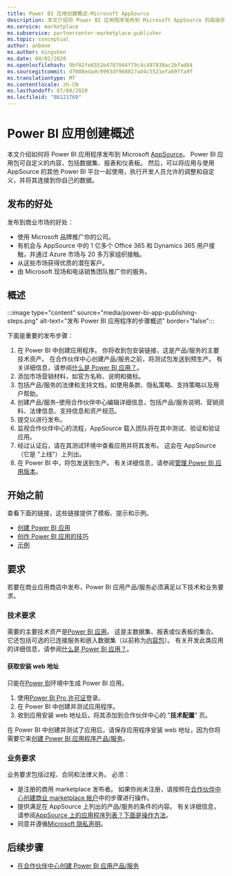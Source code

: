 ```yaml
---
title: Power BI 应用创建概述-Microsoft AppSource
description: 本文介绍将 Power BI 应用程序发布到 Microsoft AppSource 的高级步骤。 还提供了 Power BI 应用必须满足的技术和业务要求才能发布到商业市场。
ms.service: marketplace
ms.subservice: partnercenter-marketplace-publisher
ms.topic: conceptual
author: anbene
ms.author: mingshen
ms.date: 04/02/2020
ms.openlocfilehash: 9bf02fe6552b47070d4f79c4c497830ac2bfad84
ms.sourcegitcommit: d7008edadc9993df960817ad4c5521efa69ffa9f
ms.translationtype: MT
ms.contentlocale: zh-CN
ms.lasthandoff: 07/08/2020
ms.locfileid: "86121769"
---
```

# <a name="power-bi-app-creation-overview"></a>Power BI 应用创建概述

本文介绍如何将 Power BI 应用程序发布到 Microsoft [AppSource](https://appsource.microsoft.com/)。 Power BI 应用包可自定义的内容，包括数据集、报表和仪表板。 然后，可以将应用与使用 AppSource 的其他 Power BI 平台一起使用，执行开发人员允许的调整和自定义，并将其连接到你自己的数据。

## <a name="publishing-benefits"></a>发布的好处

发布到商业市场的好处：

- 使用 Microsoft 品牌推广你的公司。
- 有机会与 AppSource 中的 1 亿多个 Office 365 和 Dynamics 365 用户接触，并通过 Azure 市场与 20 多万家组织接触。
- 从这些市场获得优质的潜在客户。
- 由 Microsoft 现场和电话销售团队推广你的服务。

## <a name="overview"></a>概述

:::image type="content" source="media/power-bi-app-publishing-steps.png" alt-text="发布 Power BI 应用程序的步骤概述" border="false":::

下面是重要的发布步骤：

1. 在 Power BI 中创建应用程序。 你将收到包安装链接，这是产品/服务的主要技术资产。 在合作伙伴中心创建产品/服务之前，将测试包发送到预生产。 有关详细信息，请参阅[什么是 Power BI 应用？](https://docs.microsoft.com/power-bi/service-template-apps-overview)。
2. 添加市场营销材料，如官方名称、说明和徽标。
3. 包括产品/服务的法律和支持文档，如使用条款、隐私策略、支持策略以及用户帮助。
4. 创建产品/服务–使用合作伙伴中心编辑详细信息，包括产品/服务说明、营销资料、法律信息、支持信息和资产规范。
5. 提交以进行发布。
6. 监视合作伙伴中心的流程，AppSource 载入团队将在其中测试、验证和验证应用。
7. 经过认证后，请在其测试环境中查看应用并将其发布。 这会在 AppSource （它是 "上线"）上列出。
8. 在 Power BI 中，将包发送到生产。 有关详细信息，请参阅[管理 Power BI 应用版本](https://docs.microsoft.com/power-bi/service-template-apps-create#manage-the-template-app-release)。

## <a name="before-you-begin"></a>开始之前

查看下面的链接，这些链接提供了模板、提示和示例。

- [创建 Power BI 应用](https://docs.microsoft.com/power-bi/service-template-apps-create)
- [创作 Power BI 应用的技巧](https://docs.microsoft.com/power-bi/service-template-apps-tips)
- [示例](https://docs.microsoft.com/power-bi/service-template-apps-samples)

## <a name="requirements"></a>要求

若要在商业应用商店中发布，Power BI 应用产品/服务必须满足以下技术和业务要求。

### <a name="technical-requirements"></a>技术要求

需要的主要技术资产是[Power BI 应用](https://go.microsoft.com/fwlink/?linkid=2028636)。 这是主数据集、报表或仪表板的集合。 它还包括可选的已连接服务和嵌入数据集（以前称为[内容包](https://docs.microsoft.com/power-bi/service-organizational-content-pack-introduction)）。 有关开发此类应用的详细信息，请参阅[什么是 Power BI 应用？](https://go.microsoft.com/fwlink/?linkid=2028636)。

#### <a name="get-an-installation-web-address"></a>获取安装 web 地址

只能在[Power BI](https://powerbi.microsoft.com/)环境中生成 Power BI 应用。

1. 使用[Power BI Pro 许可证](https://docs.microsoft.com/power-bi/service-admin-purchasing-power-bi-pro)登录。
2. 在 Power BI 中创建并测试应用程序。
3. 收到应用安装 web 地址后，将其添加到合作伙伴中心的 "**技术配置**" 页。

在 Power BI 中创建并测试了应用后，请保存应用程序安装 web 地址，因为你将需要它来[创建 Power BI 应用程序产品/服务](create-power-bi-app-offer.md)。

### <a name="business-requirements"></a>业务要求

业务要求包括过程、合同和法律义务。 必须：

- 是注册的商用 marketplace 发布者。 如果你尚未注册，请按照在[合作伙伴中心创建商业 marketplace 帐户](create-account.md)中的步骤进行操作。
- 提供满足在 AppSource 上列出的产品/服务的条件的内容。 有关详细信息，请参阅[AppSource 上的应用程序列表？下面是操作方法](https://appsource.microsoft.com/blogs/have-an-app-to-list-on-appsource-here-s-how)。
- 同意并遵循[Microsoft 隐私声明](https://privacy.microsoft.com/privacystatement)。

## <a name="next-step"></a>后续步骤

- [在合作伙伴中心创建 Power BI 应用产品/服务](create-power-bi-app-offer.md)

